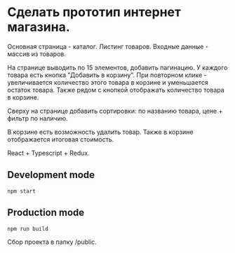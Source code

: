 # Сделать прототип интернет магазина.

Основная страница - каталог. Листинг товаров. Входные данные - массив из товаров.

На странице выводить по 15 элементов, добавить пагинацию. У каждого товара есть кнопка "Добавить в корзину". При повторном клике - увеличивается количество этого товара в корзине и уменьшается остаток товара. Также рядом с кнопкой отображать количество товара в корзине.

Сверху на странице добавить сортировки: по названию товара, цене + фильтр по наличию.

В корзине есть возможность удалить товар. Также в корзине отображается итоговая стоимость.

React + Typescript + Redux.

## Development mode

```
npm start
```

## Production mode

```
npm run build
```

Сбор проекта в папку /public.